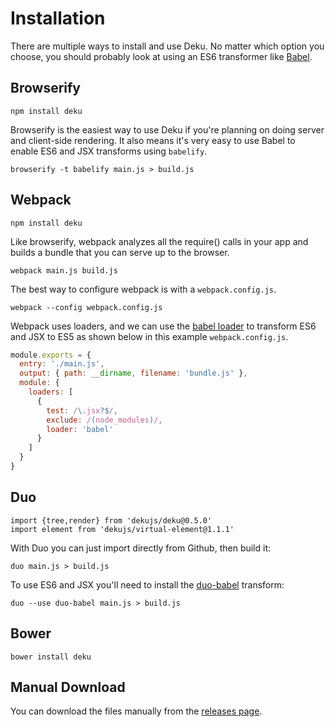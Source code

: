 # Installation

There are multiple ways to install and use Deku. No matter which option you choose, you should probably look at using an ES6 transformer like [Babel](https://babeljs.io).

## Browserify 

```
npm install deku
```

Browserify is the easiest way to use Deku if you're planning on doing server and client-side rendering. It also means it's very easy to use Babel to enable ES6 and JSX transforms using `babelify`.

```
browserify -t babelify main.js > build.js
```

## Webpack 

```
npm install deku
```

Like browserify, webpack analyzes all the require() calls in your app and builds a bundle that you can serve up to the browser.

```
webpack main.js build.js
```

The best way to configure webpack is with a `webpack.config.js`.

```
webpack --config webpack.config.js
```

Webpack uses loaders, and we can use the [babel loader](https://github.com/babel/babel-loader) to transform ES6 and JSX to ES5 as shown below in this example `webpack.config.js`.

```js
module.exports = {
  entry: './main.js',
  output: { path: __dirname, filename: 'bundle.js' },
  module: {
    loaders: [
      {
        test: /\.jsx?$/,
        exclude: /(node_modules)/,
        loader: 'babel'
      }
    ]
  }
}
```

## Duo

```
import {tree,render} from 'dekujs/deku@0.5.0'
import element from 'dekujs/virtual-element@1.1.1'
```

With Duo you can just import directly from Github, then build it:

```
duo main.js > build.js
```

To use ES6 and JSX you'll need to install the [duo-babel](https://github.com/babel/duo-babel) transform:

```
duo --use duo-babel main.js > build.js
```

## Bower

```
bower install deku
```

## Manual Download

You can download the files manually from the [releases page](https://github.com/segmentio/deku/releases).
